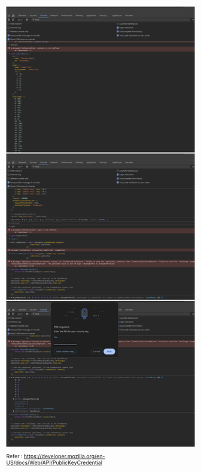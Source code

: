 
![alt text](image-1.png)
![alt text](image-2.png)
![alt text](image.png)


Refer : https://developer.mozilla.org/en-US/docs/Web/API/PublicKeyCredential

